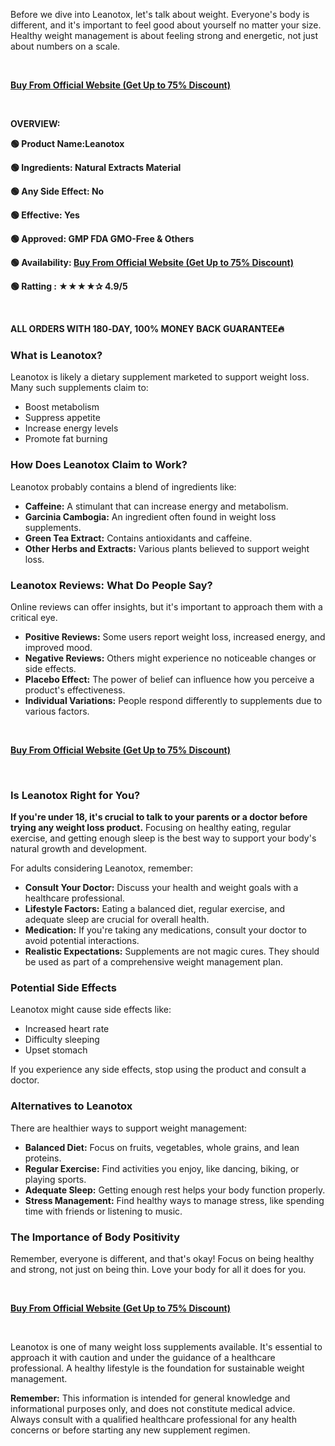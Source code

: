 <span style="font-weight: 400;">Before we dive into Leanotox, let's talk about weight. Everyone's body is different, and it's important to feel good about yourself no matter your size. Healthy weight management is about feeling strong and energetic, not just about numbers on a scale.</span>

&nbsp;

<a href="https://healthsupplement.cc/recommended/Leanotoxmm"><b>Buy From Official Website (Get Up to 75% Discount)</b></a>

&nbsp;

<b>OVERVIEW:</b>

<b>🟢 Product Name:</b><b>Leanotox</b>

<b>🟢 Ingredients: Natural Extracts Material</b>

<b>🟢 Any Side Effect: No</b>

<b>🟢 Effective: Yes</b>

<b>🟢 Approved: GMP FDA GMO-Free &amp; Others</b>

<b>🟢 Availability: </b><a href="https://healthsupplement.cc/recommended/Leanotoxmm"><b>Buy From Official Website (Get Up to 75% Discount)</b></a>

<b>🟢 Ratting : ★★★★✰ 4.9/5</b>

&nbsp;

<b>ALL ORDERS WITH 180‑DAY, 100% MONEY BACK GUARANTEE🔥</b>
<h3><b>What is Leanotox?</b></h3>
<span style="font-weight: 400;">Leanotox is likely a dietary supplement marketed to support weight loss. Many such supplements claim to:</span>
<ul>
 	<li style="font-weight: 400;" aria-level="1"><span style="font-weight: 400;">Boost metabolism</span></li>
 	<li style="font-weight: 400;" aria-level="1"><span style="font-weight: 400;">Suppress appetite</span></li>
 	<li style="font-weight: 400;" aria-level="1"><span style="font-weight: 400;">Increase energy levels</span></li>
 	<li style="font-weight: 400;" aria-level="1"><span style="font-weight: 400;">Promote fat burning</span></li>
</ul>
<h3><b>How Does Leanotox Claim to Work?</b></h3>
<span style="font-weight: 400;">Leanotox probably contains a blend of ingredients like:</span>
<ul>
 	<li style="font-weight: 400;" aria-level="1"><b>Caffeine:</b><span style="font-weight: 400;"> A stimulant that can increase energy and metabolism.</span></li>
 	<li style="font-weight: 400;" aria-level="1"><b>Garcinia Cambogia:</b><span style="font-weight: 400;"> An ingredient often found in weight loss supplements.</span></li>
 	<li style="font-weight: 400;" aria-level="1"><b>Green Tea Extract:</b><span style="font-weight: 400;"> Contains antioxidants and caffeine.</span></li>
 	<li style="font-weight: 400;" aria-level="1"><b>Other Herbs and Extracts:</b><span style="font-weight: 400;"> Various plants believed to support weight loss.</span></li>
</ul>
<h3><b>Leanotox Reviews: What Do People Say?</b></h3>
<span style="font-weight: 400;">Online reviews can offer insights, but it's important to approach them with a critical eye.</span>
<ul>
 	<li style="font-weight: 400;" aria-level="1"><b>Positive Reviews:</b><span style="font-weight: 400;"> Some users report weight loss, increased energy, and improved mood.</span></li>
 	<li style="font-weight: 400;" aria-level="1"><b>Negative Reviews:</b><span style="font-weight: 400;"> Others might experience no noticeable changes or side effects.</span></li>
 	<li style="font-weight: 400;" aria-level="1"><b>Placebo Effect:</b><span style="font-weight: 400;"> The power of belief can influence how you perceive a product's effectiveness.</span></li>
 	<li style="font-weight: 400;" aria-level="1"><b>Individual Variations:</b><span style="font-weight: 400;"> People respond differently to supplements due to various factors.</span></li>
</ul>
&nbsp;

<a href="https://healthsupplement.cc/recommended/Leanotoxmm"><b>Buy From Official Website (Get Up to 75% Discount)</b></a>

&nbsp;
<h3><b>Is Leanotox Right for You?</b></h3>
<b>If you're under 18, it's crucial to talk to your parents or a doctor before trying any weight loss product.</b><span style="font-weight: 400;"> Focusing on healthy eating, regular exercise, and getting enough sleep is the best way to support your body's natural growth and development.</span>

<span style="font-weight: 400;">For adults considering Leanotox, remember:</span>
<ul>
 	<li style="font-weight: 400;" aria-level="1"><b>Consult Your Doctor:</b><span style="font-weight: 400;"> Discuss your health and weight goals with a healthcare professional.</span></li>
 	<li style="font-weight: 400;" aria-level="1"><b>Lifestyle Factors:</b><span style="font-weight: 400;"> Eating a balanced diet, regular exercise, and adequate sleep are crucial for overall health.</span></li>
 	<li style="font-weight: 400;" aria-level="1"><b>Medication:</b><span style="font-weight: 400;"> If you're taking any medications, consult your doctor to avoid potential interactions.</span></li>
 	<li style="font-weight: 400;" aria-level="1"><b>Realistic Expectations:</b><span style="font-weight: 400;"> Supplements are not magic cures. They should be used as part of a comprehensive weight management plan.</span></li>
</ul>
<h3><b>Potential Side Effects</b></h3>
<span style="font-weight: 400;">Leanotox might cause side effects like:</span>
<ul>
 	<li style="font-weight: 400;" aria-level="1"><span style="font-weight: 400;">Increased heart rate</span></li>
 	<li style="font-weight: 400;" aria-level="1"><span style="font-weight: 400;">Difficulty sleeping</span></li>
 	<li style="font-weight: 400;" aria-level="1"><span style="font-weight: 400;">Upset stomach</span></li>
</ul>
<span style="font-weight: 400;">If you experience any side effects, stop using the product and consult a doctor.</span>
<h3><b>Alternatives to Leanotox</b></h3>
<span style="font-weight: 400;">There are healthier ways to support weight management:</span>
<ul>
 	<li style="font-weight: 400;" aria-level="1"><b>Balanced Diet:</b><span style="font-weight: 400;"> Focus on fruits, vegetables, whole grains, and lean proteins.</span></li>
 	<li style="font-weight: 400;" aria-level="1"><b>Regular Exercise:</b><span style="font-weight: 400;"> Find activities you enjoy, like dancing, biking, or playing sports.</span></li>
 	<li style="font-weight: 400;" aria-level="1"><b>Adequate Sleep:</b><span style="font-weight: 400;"> Getting enough rest helps your body function properly.</span></li>
 	<li style="font-weight: 400;" aria-level="1"><b>Stress Management:</b><span style="font-weight: 400;"> Find healthy ways to manage stress, like spending time with friends or listening to music.</span></li>
</ul>
<h3><b>The Importance of Body Positivity</b></h3>
<span style="font-weight: 400;">Remember, everyone is different, and that's okay! Focus on being healthy and strong, not just on being thin. Love your body for all it does for you.</span>

&nbsp;

<a href="https://healthsupplement.cc/recommended/Leanotoxmm"><b>Buy From Official Website (Get Up to 75% Discount)</b></a>

&nbsp;

<span style="font-weight: 400;">Leanotox is one of many weight loss supplements available. It's essential to approach it with caution and under the guidance of a healthcare professional. A healthy lifestyle is the foundation for sustainable weight management.</span>

<b>Remember:</b><span style="font-weight: 400;"> This information is intended for general knowledge and informational purposes only, and does not constitute medical advice. Always consult with a qualified healthcare professional for any health concerns or before starting any new supplement regimen.   </span>

&nbsp;
